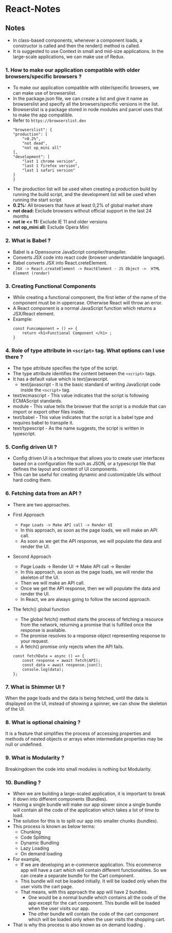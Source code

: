 # React-Notes

**Notes**
---------
-  In class-based components, whenever a component loads, a constructor is called and then the render() method is called.
- It is suggested to use Context in small and mid-size applications. In the large-scale applications, we can make use of  Redux.

### 1. How to make our application compatible with older browsers/specific browsers ?
 - To make our application compatible with older/specific browsers, we can make use of  browserslist. 
 - In the package.json file, we can create a list and give it name as browserslist  and specify all the browsers/specific  versions in the list. 
 - Browserslist is a package stored in node modules and parcel uses that to make the app compatible. 
 - Refer to  `https://browserslist.dev`
    ```
    "browserslist": {
    "production": [
        ">0.2%",
        "not dead",
        "not op_mini all"
    ],
    "development": [
        "last 1 chrome version",
        "last 1 firefox version",
        "last 1 safari version"
    ]
    }
    ```
 - The production list will be used when creating a production build by running the build script, and the development list will be used when running the start script
 - **0.2%:** All browsers that have at least 0,2% of global market share
 - **not dead:** Exclude browsers without official support in the last 24 months
 - **not ie <= 11:** Exclude IE 11 and older versions
 - **not op_mini all:** Exclude Opera Mini

### 2. What is Babel ?
- Babel is a Opensource JavaScript compiler/transpiler.
- Converts JSX code into react code (browser understandable language).
- Babel converts JSX into React.creteElement.
- ` JSX -> React.createElement -> ReactElement - JS Object -> 
 HTML Element (render)`

 ### 3. Creating Functional Components 
 - While creating a functional component, the first letter of the name of the component must be in uppercase. Otherwise React will throw an error. 
 - A React component is a normal JavaScript function which returns a JSX/React element. 
 - Example: 
    ```
    const Funcomponent = () => {
        return <h1>Functional Component </h1> ;
    }
    ```

### 4.  Role of type attribute in `<script>` tag. What options can I use there ? 
 - The type attribute specifies the type of the script. 
 - The type attribute identifies the content between the 
    `<script>` tags. 
 - It has a default value which is  text/javascript. 
    - text/javascript - It is the basic standard of writing 
 JavaScript code inside the `<script>` tag. 
- text/ecmascript - This value indicates that the script is following ECMAScript standards. 
- module - This value tells the browser that the script is a module that can import or export other files inside. 
- text/babel - This value indicates that the script is a babel type and requires babel to transpile it. 
- text/typescript - As the name suggests, the script is 
 written in typescript.

### 5. Config driven UI ?
- Config driven UI is a technique that allows you to create user interfaces based on a configuration file such as JSON, or a typescript file that defines the layout and content of UI components. 
- This can be useful for creating dynamic and customizable UIs without hard coding them.

### 6. Fetching data from an API ?
- There are two approaches. 
- First Approach 
    - `Page Loads -> Make API call -> Render UI` 
    - In this approach, as soon as the page loads, we will 
 make an API call. 
    - As soon as we get the API response, we will populate 
 the data and render the UI. 
- Second Approach 
    - Page Loads -> Render UI -> Make API call -> Render 
    - In this approach, as soon as the page loads, we will 
 render the skeleton of the UI.
    - Then we will make an API call. 
    - Once we get the API response, then we will populate 
 the data and render the UI. 
    - In React, we are always going to follow the second 
 approach.
- The fetch() global function 
    - The global fetch() method starts the process of fetching a resource from the network, returning a promise that is fulfilled once the response is available. 
    - The promise resolves to a response object representing response to your request. 
    - A fetch() promise only rejects when the API fails.
    
    ```
    const fetchData = async () => {
        const response = await fetch(API);
        const data = await response.json();
        console.log(data);
    };
    ```
### 7. What is Shimmer UI ?
  When the page loads and the data is being fetched, until the data is displayed on the UI, instead of showing a spinner, we can show the skeleton of the UI. 

### 8. What is optional chaining ? 
  It is a feature that simplifies the process of accessing properties and methods of nested objects or arrays when intermediate properties may be null or undefined. 

### 9. What is Modularity ?
  Breakingdown the code into small modules is nothing but Modularity.

### 10. Bundling ?
- When we are building a large-scaled application, it is important to break it down into different components (Bundles). 
- Having a single bundle will make our app slower since a single bundle will contain all the code of the application which takes a lot of time to load. 
- The solution for this is to split our app into smaller chunks (bundles). 
- This process is known as below terms: 
    - Chunking 
    - Code Splitting 
    - Dynamic Bundling 
    - Lazy Loading 
    - On demand loading 
- For example, 
    - If we are developing an e-commerce application. This ecommerce app will have a cart which will contain different functionalities. So we can create a separate bundle for the Cart component. 
    - This bundle will not be loaded initially. It will be loaded only when the user visits the cart page. 
    - That means, with this approach the app will have 2 bundles. 
        - One would be a normal bundle which contains all the code of the app except for the cart component. This bundle will be loaded when the user visits our app. 
        - The other bundle will contain the code of the cart component which will be loaded only when the user visits the shopping cart. 
 - That is why this process is also known as  on demand  loading  .